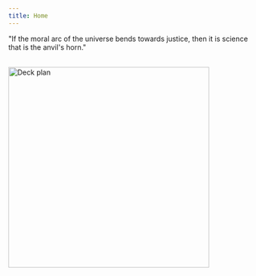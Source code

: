 ```yaml
---
title: Home
---
```


"If the moral arc of the universe bends towards justice, then it is science that is the anvil's horn."

<br />
<img src="/images/ep2-deck-plan.png" alt="Deck plan" style="width: 400px;">
